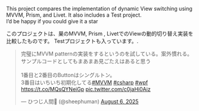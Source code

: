 This project compares the implementation of dynamic View switching using MVVM, Prism, and Livet.
It also includes a Test project.<br>
I’d be happy if you could give it a star



このプロジェクトは、巣のMVVM, Prism , LivetでのViewの動的切り替え実装を比較したものです。
Testプロジェクトも入っています。.<br>
<blockquote class="twitter-tweet"><p lang="ja" dir="ltr">完璧にMVVM patternの実装をするというのを試している。案外慣れる。<br>サンプルコードとしてもまあまあ見ごたえはあると思う<br><br>1番目と2番目のButtonはシングルトン。<br>3番目はいちいち初期化してる<a href="https://twitter.com/hashtag/MVVM?src=hash&amp;ref_src=twsrc%5Etfw">#MVVM</a> <a href="https://twitter.com/hashtag/csharp?src=hash&amp;ref_src=twsrc%5Etfw">#csharp</a> <a href="https://twitter.com/hashtag/wpf?src=hash&amp;ref_src=twsrc%5Etfw">#wpf</a> <a href="https://t.co/MQsQYNeiGp">https://t.co/MQsQYNeiGp</a> <a href="https://t.co/c0jaHi0Aiz">pic.twitter.com/c0jaHi0Aiz</a></p>&mdash; ひつじ人間🐏 (@sheephuman) <a href="https://twitter.com/sheephuman/status/1952921835487867154?ref_src=twsrc%5Etfw">August 6, 2025</a></blockquote> <script async src="https://platform.twitter.com/widgets.js" charset="utf-8"></script>




